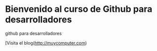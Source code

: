 # Bienvenido al curso de Github para desarrolladores
github para desarrolladores

[Visita el blog(http://muycomputer.com)
